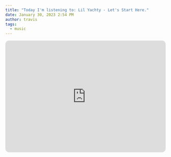 ```yaml
---
title: "Today I'm listening to: Lil Yachty - Let's Start Here."
date: January 30, 2023 2:54 PM
author: travis
tags:
  - music
---
```

<iframe style="border-radius:12px" src="https://open.spotify.com/embed/album/5iuR3BoEAOWAwblQXDtcdq?utm_source=generator&theme=0" width="100%" height="352" frameBorder="0" allowfullscreen="" allow="autoplay; clipboard-write; encrypted-media; fullscreen; picture-in-picture" loading="lazy"></iframe>